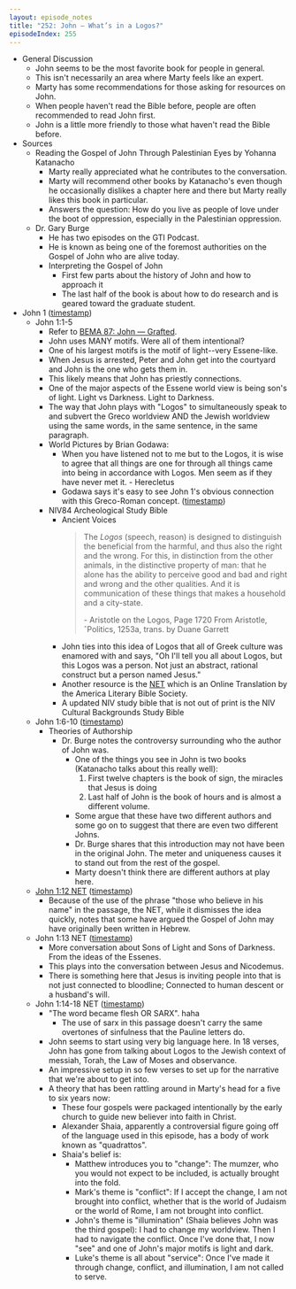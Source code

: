 ```yaml
---
layout: episode_notes
title: "252: John — What’s in a Logos?"
episodeIndex: 255
---
```

- General Discussion
  - John seems to be the most favorite book for people in general.
  - This isn't necessarily an area where Marty feels like an expert.
  - Marty has some recommendations for those asking for resources on John.
  - When people haven't read the Bible before, people are often recommended to read John first.
  - John is a little more friendly to those what haven't read the Bible before.
- Sources
  - Reading the Gospel of John Through Palestinian Eyes by Yohanna Katanacho
    - Marty really appreciated what he contributes to the conversation.
    - Marty will recommend other books by Katanacho's even though he occasionally dislikes a chapter here and there but  Marty really likes this book in particular.
    - Answers the question: How do you live as people of love under the boot of oppression, especially in the Palestinian oppression.
  - Dr. Gary Burge
    - He has two episodes on the GTI Podcast.
    - He is known as being one of the foremost authorities on the Gospel of John who are alive today.
    - Interpreting the Gospel of John
      - First few parts about the history of John and how to approach it
      - The last half of the book is about how to do research and is geared toward the graduate student.
- John 1 ([timestamp](https://www.bemadiscipleship.com/252?t=483))
  - John 1:1-5
    - Refer to [BEMA 87: John — Grafted](https://www.bemadiscipleship.com/87).
    - John uses MANY motifs. Were all of them intentional?
    - One of his largest motifs is the motif of light--very Essene-like.
    - When Jesus is arrested, Peter and John get into the courtyard and John is the one who gets them in.
    - This likely means that John has priestly connections.
    - One of the major aspects of the Essene world view is being son's of light. Light vs Darkness. Light to Darkness.
    - The way that John plays with "Logos" to simultaneously speak to and subvert the Greco worldview AND the Jewish worldview using the same words, in the same sentence, in the same paragraph.
    - World Pictures by Brian Godawa: 
      - When you have listened not to me but to the Logos, it is wise to agree that all things are one for through all things came into being in accordance with Logos. Men seem as if they have never met it. - Herecletus
      - Godawa says it's easy to see John 1's obvious connection with this Greco-Roman concept. ([timestamp](https://www.bemadiscipleship.com/252?t=958))
    - NIV84 Archeological Study Bible
      - Ancient Voices
        > The *Logos* (speech, reason) is designed to distinguish the beneficial from the harmful, and thus also the right and the wrong. For this, in distinction from the other animals, in the distinctive property of man: that he alone has the ability to perceive good and bad and right and wrong and the other qualities. And it is communication of these things that makes a household and a city-state.
        >
        > \- Aristotle on the Logos, Page 1720
        > From Aristotle, ˆPolitics, 1253a, trans. by Duane Garrett
      - John ties into this idea of Logos that all of Greek culture was enamored with and says, "Oh I'll tell you all about Logos, but this Logos was a person. Not just an abstract, rational construct but a person named Jesus."
      - Another resource is the [NET](https://my.bible.com/bible/107/jhn.1.net) which is an Online Translation by the America Literary Bible Society.
      - A updated NIV study bible that is not out of print is the NIV Cultural Backgrounds Study Bible
  - John 1:6-10 ([timestamp](https://www.bemadiscipleship.com/252?t=1257))
    - Theories of Authorship
      - Dr. Burge notes the controversy surrounding who the author of John was.
        - One of the things you see in John is two books (Katanacho talks about this really well):
          1. First twelve chapters is the book of sign, the miracles that Jesus is doing
          2. Last half of John is the book of hours and is almost a different volume.
        - Some argue that these have two different authors and some go on to suggest that there are even two different Johns.
        - Dr. Burge shares that this introduction may not have been in the original John. The meter and uniqueness causes it to stand out from the rest of the gospel.
        - Marty doesn't think there are different authors at play here.
  - [John 1:12 NET](https://my.bible.com/bible/107/JHN.1.net) ([timestamp](https://www.bemadiscipleship.com/252?t=1486))
    - Because of the use of the phrase "those who believe in his name" in the passage, the NET, while it dismisses the idea quickly, notes that some have argued the Gospel of John may have originally been written in Hebrew.
  - John 1:13  NET ([timestamp](https://www.bemadiscipleship.com/252?t=1565))
    - More conversation about Sons of Light and Sons of Darkness. From the ideas of the Essenes.
    - This plays into the conversation between Jesus and Nicodemus.
    - There is something here that Jesus is inviting people into that is not just connected to bloodline; Connected to human descent or a husband's will.
  - John 1:14-18 NET ([timestamp](https://www.bemadiscipleship.com/252?t=1688))
    - "The word became flesh OR SARX". haha
      - The use of sarx in this passage doesn't carry the same overtones of sinfulness that the Pauline letters do.
    - John seems to start using very big language here. In 18 verses, John has gone from talking about Logos to the Jewish context of messiah, Torah, the Law of Moses and observance.
    - An impressive setup in so few verses to set up for the narrative that we're about to get into.
    - A theory that has been rattling around in Marty's head for a five to six years now:
      - These four gospels were packaged intentionally by the early church to guide new believer into faith in Christ.
      - Alexander Shaia, apparently a controversial figure going off of the language used in this episode, has a body of work known as "quadrattos".
      - Shaia's belief is:
        - Matthew introduces you to "change": The mumzer, who you would not expect to be included, is actually brought into the fold.
        - Mark's theme is "conflict": If I accept the change, I am not brought into conflict, whether that is the world of Judaism or the world of Rome, I am not brought into conflict.
        - John's theme is "illumination" (Shaia believes John was the third gospel): I had to change my worldview. Then I had to navigate the conflict. Once I've done that, I now "see" and one of John's major motifs is light and dark.
        - Luke's theme is all about "service": Once I've made it through change, conflict, and illumination, I am not called to serve.
